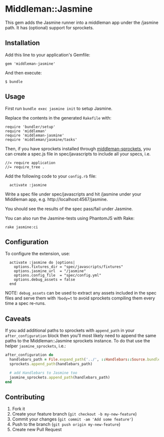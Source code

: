 # Middleman::Jasmine

This gem adds the Jasmine runner into a middleman app under the /jasmine path. 
It has (optional) support for sprockets.

## Installation

Add this line to your application's Gemfile:

    gem 'middleman-jasmine'

And then execute:

    $ bundle

## Usage

First run `bundle exec jasmine init` to setup Jasmine.

Replace the contents in the generated `Rakefile` with:

```
require 'bundler/setup'
require 'middleman'
require 'middleman-jasmine'
require 'middleman/jasmine/tasks'
```

Then, if you have sprockets installed through [middleman-sprockets](https://github.com/middleman/middleman-sprockets), you can create a spec.js file in spec/javascripts to include all your specs, i.e.
```
//= require application
//= require_tree .
```

Add the following code to your `config.rb` file:
```
  activate :jasmine
```

Write a spec file under spec/javascripts and hit /jasmine under your Middleman app, e.g. http://localhost:4567/jasmine.

You should see the results of the spec pass/fail under Jasmine.

You can also run the Jasmine-tests using PhantomJS with Rake:

```
rake jasmine:ci
```

## Configuration

To configure the extension, use:
```
  activate :jasmine do |options|
    options.fixtures_dir = "spec/javascripts/fixtures"
    options.jasmine_url  = "/jasmine"
    options.config_file  = "spec/config.yml"
    options.debug_assets = false
  end
```

NOTE: `debug_assets` can be used to extract any assets included in the spec files and serve them with `?body=t` to avoid sprockets compiling them every time a spec re-runs.

## Caveats

If you add additional paths to sprockets with `append_path` in your `after_configuration` block then you'll most likely need to append the same paths to the Middleman::Jasmine sprockets instance. To do that use the helper `jasmine_sprockets`, i.e.:
```ruby
after_configuration do
  handlebars_path = File.expand_path('../', ::Handlebars::Source.bundled_path)
  sprockets.append_path(handlebars_path)

  # add Handlebars to Jasmine too
  jasmine_sprockets.append_path(handlebars_path)
end
```

## Contributing

1. Fork it
2. Create your feature branch (`git checkout -b my-new-feature`)
3. Commit your changes (`git commit -am 'Add some feature'`)
4. Push to the branch (`git push origin my-new-feature`)
5. Create new Pull Request
